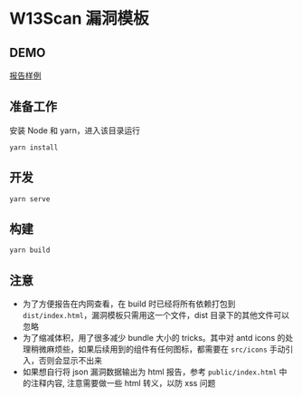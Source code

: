 # W13Scan 漏洞模板

## DEMO

[报告样例](https://chaitin.github.io/xray/assets/report_example.html)

## 准备工作

安装 Node 和 yarn，进入该目录运行
```
yarn install
```

## 开发
```
yarn serve
```

## 构建
```
yarn build
```

## 注意

+ 为了方便报告在内网查看，在 build 时已经将所有依赖打包到 `dist/index.html`，漏洞模板只需用这一个文件，dist 目录下的其他文件可以忽略
+ 为了缩减体积，用了很多减少 bundle 大小的 tricks。其中对 antd icons 的处理稍微麻烦些，如果后续用到的组件有任何图标，都需要在 `src/icons` 手动引入，否则会显示不出来
+ 如果想自行将 json 漏洞数据输出为 html 报告，参考 `public/index.html` 中的注释内容, 注意需要做一些 html 转义，以防 xss 问题

